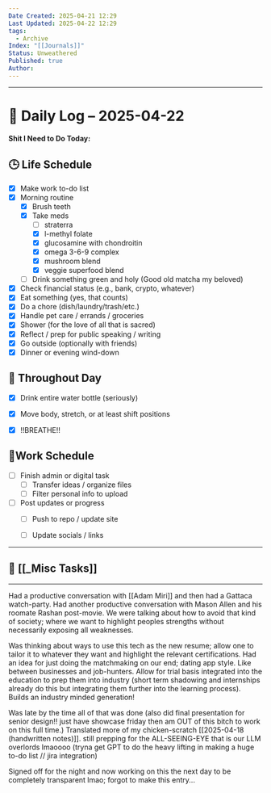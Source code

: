 ```yaml
---
Date Created: 2025-04-21 12:29
Last Updated: 2025-04-22 12:29
tags:
  - Archive
Index: "[[Journals]]"
Status: Unweathered
Published: true
Author:
---
```

---

# 📆 Daily Log – 2025-04-22

**Shit I Need to Do Today:**

## 🕒 Life Schedule

- [x] Make work to-do list  
- [x] Morning routine  
	- [x] Brush teeth  
	- [x] Take meds  
		- [ ] straterra
		- [x] l-methyl folate
		- [x] glucosamine with chondroitin
		- [x] omega 3-6-9 complex
		- [x] mushroom blend
		- [x] veggie superfood blend
	- [ ] Drink something green and holy (Good old matcha my beloved)  
- [x] Check financial status (e.g., bank, crypto, whatever)
- [x] Eat something (yes, that counts)
- [x] Do a chore (dish/laundry/trash/etc.)
- [x] Handle pet care / errands / groceries  
- [x] Shower (for the love of all that is sacred)
- [x] Reflect / prep for public speaking / writing
- [x] Go outside (optionally with friends)
- [x] Dinner or evening wind-down

## 🌱 Throughout Day

- [x] Drink entire water bottle (seriously)
- [x] Move body, stretch, or at least shift positions
- [x] !!BREATHE!!


## 🤑Work Schedule

- [ ] Finish admin or digital task  
	- [ ] Transfer ideas / organize files  
	- [ ] Filter personal info to upload
- [ ] Post updates or progress  
	- [ ] Push to repo / update site  
	- [ ] Update socials / links


---

## 🧠 [[_Misc Tasks]]

---

Had a productive conversation with [[Adam Miri]] and then had a Gattaca watch-party. Had another productive conversation with Mason Allen and his roomate Rashan post-movie. We were talking about how to avoid that kind of society; where we want to highlight peoples strengths without necessarily exposing all weaknesses.

Was thinking about ways to use this tech as the new resume; allow one to tailor it to whatever they want and highlight the relevant certifications.
Had an idea for just doing the matchmaking on our end; dating app style. Like between businesses and job-hunters. Allow for trial basis integrated into the education to prep them into industry (short term shadowing and internships already do this but integrating them further into the learning process). Builds an industry minded generation! 

Was late by the time all of that was done (also did final presentation for senior design!! just have showcase friday then am OUT of this bitch to work on this full time.)
Translated more of my chicken-scratch [[2025-04-18 (handwritten notes)]]. still prepping for the ALL-SEEING-EYE that is our LLM overlords lmaoooo
(tryna get GPT to do the heavy lifting in making a huge to-do list // jira integration)

Signed off for the night and now working on this the next day to be completely transparent lmao; forgot to make this entry...